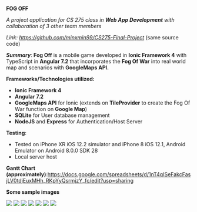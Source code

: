 **FOG OFF**

*A project application for CS 275 class in **Web App Development** with collaboration of 3 other team members*

*Link: https://github.com/minxmin99/CS275-Final-Project* (same source code)

***Summary***: **Fog Off** is a mobile game developed in **Ionic Framework 4** with TypeScript in **Angular 7.2** that incorporates the **Fog Of War** into real world map and scenarios with **GoogleMaps API.**

**Frameworks/Technologies utilized:**
- **Ionic Framework 4**
- **Angular 7.2**
- **GoogleMaps API** for Ionic (extends on **TileProvider** to create the Fog Of War function on **Google Map**)
- **SQLite** for User database management
- **NodeJS** and **Express** for Authentication/Host Server


**Testing**: 
- Tested on iPhone XR iOS 12.2 simulator and iPhone 8 iOS 12.1, Android Emulator on Android 8.0.0 SDK 28 
- Local server host

**Gantt Chart (approximately)**:https://docs.google.com/spreadsheets/d/1nT4qISeFakcFasjLV0tdjEuxMHh_RKpYyQsrmjzY_fc/edit?usp=sharing

**Some sample images**

<img src="./sample/1.png">
<img src="./sample/2.png">
<img src="./sample/3.png">
<img src="./sample/4.png">
<img src="./sample/5.png">
<img src="./sample/6.png">
<img src="./sample/7.png">
